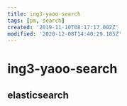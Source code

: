 ```yaml
---
title: ing3-yaoo-search
tags: [pm, search]
created: '2019-11-10T08:17:17.002Z'
modified: '2020-12-08T14:40:29.185Z'
---
```


# ing3-yaoo-search

## elasticsearch
